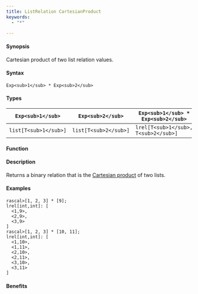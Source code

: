 ```yaml
---
title: ListRelation CartesianProduct
keywords:
  - "*"

---
```


#### Synopsis

Cartesian product of two list relation values.

#### Syntax

`Exp<sub>1</sub> * Exp<sub>2</sub>`

#### Types


|`Exp<sub>1</sub>`      | `Exp<sub>2</sub>`     | `Exp<sub>1</sub> * Exp<sub>2</sub>`   |
| --- | --- | --- |
| `list[T<sub>1</sub>]` | `list[T<sub>2</sub>]` | `lrel[T<sub>1</sub>, T<sub>2</sub>]`  |


#### Function

#### Description

Returns a binary relation that is the [Cartesian product](http://en.wikipedia.org/wiki/Cartesian_product) of two lists.

#### Examples


```rascal-shell
rascal>[1, 2, 3] * [9];
lrel[int,int]: [
  <1,9>,
  <2,9>,
  <3,9>
]
rascal>[1, 2, 3] * [10, 11];
lrel[int,int]: [
  <1,10>,
  <1,11>,
  <2,10>,
  <2,11>,
  <3,10>,
  <3,11>
]
```

#### Benefits


